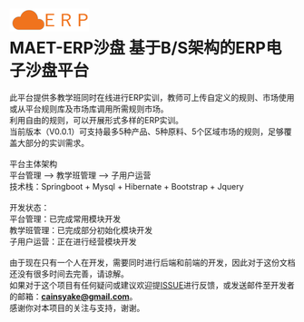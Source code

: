 
![](https://raw.githubusercontent.com/cainsyake/erp/master/src/main/resources/static/images/logo.png)
<br>
MAET-ERP沙盘 基于B/S架构的ERP电子沙盘平台
===
此平台提供多教学班同时在线进行ERP实训，教师可上传自定义的规则、市场使用或从平台规则库及市场库调用所需规则市场。<br>
利用自由的规则，可以开展形式多样的ERP实训。<br>
当前版本（V0.0.1）可支持最多5种产品、5种原料、5个区域市场的规则，足够覆盖大部分的实训需求。
<br><br>
平台主体架构<br>
平台管理 --> 教学班管理 --> 子用户运营
<br>
技术栈：Springboot + Mysql + Hibernate + Bootstrap + Jquery
<br><br>
开发状态：<br>
平台管理：已完成常用模块开发<br>
教学班管理：已完成部分初始化模块开发<br>
子用户运营：正在进行经营模块开发
<br><br>
由于现在只有一个人在开发，需要同时进行后端和前端的开发，因此对于这份文档还没有很多时间去完善，请谅解。<br>
如果对于这个项目有任何疑问或建议欢迎提[ISSUE](https://github.com/cainsyake/erp/issues/new)进行反馈，或发送邮件至开发者的邮箱：**cainsyake@gmail.com**。<br>
感谢你对本项目的关注与支持，谢谢。
